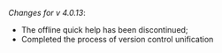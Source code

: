 _Changes for v 4.0.13_:
- The offline quick help has been discontinued;
- Completed the process of version control unification
